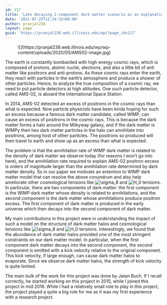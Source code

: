 ```yaml
---
id: 217
title: 'Late decaying 2-component dark matter scenario as an explanation of the AMS-02 positron excess'
date: '2021-07-25T12:24:32+00:00'
author: pranjal238
layout: page
guid: 'https://pranjal238.web.illinois.edu/wp/?page_id=217'
---
```


<figure class="wp-block-image size-large is-resized">![](https://pranjal238.web.illinois.edu/wp/wp-content/uploads/2020/05/AMS02-image.jpg)</figure>The earth is constantly bombarded with high energy cosmic rays, which is composed of protons, atomic nuclei, electrons, and also a little bit of anti matter like positrons and anti-protons. As these cosmic rays enter the earth, they react with particles in the earth’s atmosphere and produce a shower of other particles. Hence, to analyze the true composition of a cosmic ray, we need to put particle detectors at high altitudes. One such particle detector, called AMS-02, is aboard the International Space Station.

In 2014, AMS-02 detected an excess of positrons in the cosmic rays than what is expected. Now particle physicists have been kinda hoping for such an excess because a famous dark matter candidate, called WIMP, can cause an excess of positrons in the cosmic rays. This is because the dark matter forms a halo around the Milkyway galaxy, and if the dark matter is WIMPy then two dark matter particles in the halo can annihilate into positrons, among host of other particles. The positrons so produced will then travel to earth and show up as an excess than what is expected.

The problem is that the annihilation rate of WIMP dark matter is related to the density of dark matter we observe today (for reasons I won’t go into here), and the annihilation rate required to explain AMS-02 positron excess is orders of magnitude larger than the annihilation rate determined by dark matter density. So in our paper we motivate an extention to WIMP dark matter model that can resolve the above conundrum and also help ameliorate other cosmological tensions like ![$\sigma_8$](https://pranjal238.web.illinois.edu/wp/wp-content/ql-cache/quicklatex.com-07e866c5a1f6276bc39278eea833929e_l3.png "Rendered by QuickLaTeX.com") and ![$H_0$](https://pranjal238.web.illinois.edu/wp/wp-content/ql-cache/quicklatex.com-1560d33ba51dfb0efb1375dbec381f33_l3.png "Rendered by QuickLaTeX.com") tensions. In particular, there are two components of dark matter: the first component is the WIMP dark matter whose density is related to annihilations, and the second component is the dark matter whose annihilations produce positron excess. The first component of dark matter is produced in the early universe which then decays into the second component of dark matter.

My main contributions in this project were in understanding the impact of such a model on the structure of dark matter halos and cosmological tensions like ![$\sigma_8$](https://pranjal238.web.illinois.edu/wp/wp-content/ql-cache/quicklatex.com-07e866c5a1f6276bc39278eea833929e_l3.png "Rendered by QuickLaTeX.com") and ![$H_0$](https://pranjal238.web.illinois.edu/wp/wp-content/ql-cache/quicklatex.com-1560d33ba51dfb0efb1375dbec381f33_l3.png "Rendered by QuickLaTeX.com") tensions. Interestingly, we found that the abundance of dark matter halos provided one of the most stringent constraints on our dark matter model. In particular, when the first component dark matter decays into the second component, the second component is emitted with a kick velocity relative to the original component. This kick velocity, if large enough, can cause dark matter halos to evaporate. Since we observe dark matter halos, the strength of kick velocity is quite limited.

The main bulk of the work for this project was done by Jatan Buch. If I recall correctly, he started working on this project in 2015, while I joined this project in mid 2016. While I had a relatively small role to play in this project, the project played a quite a big role for me as it was my first experience with a research project.